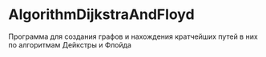 # AlgorithmDijkstraAndFloyd
Программа для создания графов и нахождения кратчейших путей в них по алгоритмам Дейкстры и Флойда
